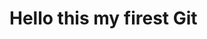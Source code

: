 <html><head><title>Hello IAM NEW</title></head><body><h1>Hello this my firest Git</h1></body></html>
